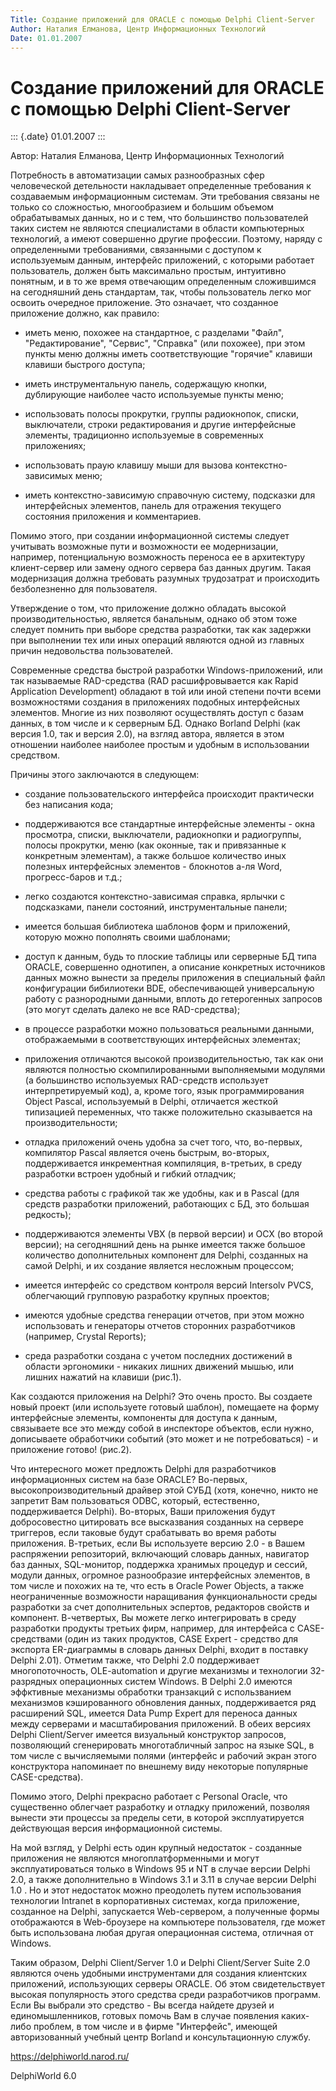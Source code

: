 ```yaml
---
Title: Cоздание приложений для ORACLE с помощью Delphi Client-Server
Author: Наталия Елманова, Центр Информационных Технологий
Date: 01.01.2007
---
```



Cоздание приложений для ORACLE с помощью Delphi Client-Server
=============================================================

::: {.date}
01.01.2007
:::

Автор: Наталия Елманова, Центр Информационных Технологий

Потребность в автоматизации самых разнообразных сфер человеческой
детельности накладывает определенные требования к создаваемым
информационным системам. Эти требования связаны не только со сложностью,
многообразием и большим объемом обрабатывамых данных, но и с тем, что
большинство пользователей таких систем не являются специалистами в
области компьютерных технологий, а имеют совершенно другие профессии.
Поэтому, наряду с определенными требованиями, связанными с доступом к
используемым данным, интерфейс приложений, с которыми работает
пользователь, должен быть максимально простым, интуитивно понятным, и в
то же время отвечающим определенным сложившимся на сегодняшний день
стандартам, так, чтобы пользователь легко мог освоить очередное
приложение. Это означает, что созданное приложение должно, как правило:

- иметь меню, похожее на стандартное, с разделами "Файл", "Редактирование", "Сервис", "Справка" (или похожее), при этом пункты меню должны иметь соответствующие "горячие" клавиши клавиши быстрого доступа;

- иметь инструментальную панель, содержащую кнопки, дублирующие наиболее часто используемые пункты меню;

- использовать полосы прокрутки, группы радиокнопок, списки, выключатели, строки редактирования и другие интерфейсные элементы, традиционно используемые в современных приложениях;

- использовать праую клавишу мыши для вызова контекстно-зависимых меню;

- иметь контекстно-зависимую справочную систему, подсказки для интерфейсных элементов, панель для отражения текущего состояния приложения и комментариев.

Помимо этого, при создании информационной системы следует учитывать
возможные пути и возможности ее модернизации, например, потенциальную
возможность переноса ее в архитектуру клиент-сервер или замену одного
сервера баз данных другим. Такая модернизация должна требовать разумных
трудозатрат и происходить безболезненно для пользователя.

Утверждение о том, что приложение должно обладать высокой
производительностью, является банальным, однако об этом тоже следует
помнить при выборе средства разработки, так как задержки при выполнении
тех или иных операций являются одной из главных причин недовольства
пользователей.

Современные средства быстрой разработки Windows-приложений, или так
называемые RAD-средства (RAD расшифровывается как Rapid Application
Development) обладают в той или иной степени почти всеми возможностями
создания в приложениях подобных интерфейсных элементов. Многие из них
позволяют осуществлять доступ с базам данных, в том числе и к серверным
БД. Однако Borland Delphi (как версия 1.0, так и версия 2.0), на взгляд
автора, является в этом отношении наиболее наиболее простым и удобным в
использовании средством.

Причины этого заключаются в следующем:

- создание пользовательского интерфейса происходит практически без написания кода;

- поддерживаются все стандартные интерфейсные элементы - окна просмотра, списки, выключатели, радиокнопки и радиогруппы, полосы прокрутки, меню (как оконные, так и привязанные к конкретным элементам), а также большое количество иных полезных интерфейсных элементов - блокнотов а-ля Word, прогресс-баров и т.д.;

- легко создаются контекстно-зависимая справка, ярлычки с подсказками, панели состояний, инструментальные панели;

- имеется большая библиотека шаблонов форм и приложений, которую можно пополнять своими шаблонами;

- доступ к данным, будь то плоские таблицы или серверные БД типа ORACLE, совершенно однотипен, а описание конкретных источников данных можно вынести за пределы приложения в специальный файл конфигурации бибилиотеки BDE, обеспечивающей универсальную работу с разнородными данными, вплоть до гетерогенных запросов (это могут сделать далеко не все RAD-средства);

- в процессе разработки можно пользоваться реальными данными, отображаемыми в соответствующих интерфейсных элементах;

- приложения отличаются высокой производительностью, так как они являются полностью скомпилированными выполняемыми модулями (а большинство используемых RAD-средств использует интерпретируемый код), а, кроме того, язык программирования Object Pascal, используемый в Delphi, отличается жесткой типизацией переменных, что также положительно сказывается на производительности;

- отладка приложений очень удобна за счет того, что, во-первых, компилятор Pascal является очень быстрым, во-вторых, поддерживается инкрементная компиляция, в-третьих, в среду разработки встроен удобный и гибкий отладчик;

- средства работы с графикой так же удобны, как и в Pascal (для средств разработки приложений, работающих с БД, это большая редкость);

- поддерживаются элементы VBX (в первой версии) и OCX (во второй версии); на сегодняшний день на рынке имеется также большое количество дополнительных компонент для Delphi, созданных на самой Delphi, и их создание является несложным процессом;

- имеется интерфейс со средством контроля версий Intersolv PVCS, облегчающий групповую разработку крупных проектов;

- имеются удобные средства генерации отчетов, при этом можно использовать и генераторы отчетов сторонних разработчиков (например, Crystal Reports);

- среда разработки создана с учетом последних достижений в области эргономики - никаких лишних движений мышью, или лишних нажатий на клавиши (рис.1).

Как создаются приложения на Delphi? Это очень просто. Вы создаете новый
проект (или используете готовый шаблон), помещаете на форму интерфейсные
элементы, компоненты для доступа к данным, связываете все это между
собой в инспекторе объектов, если нужно, дописываете обработчики событий
(это может и не потребоваться) - и приложение готово! (рис.2).

Что интересного может предложть Delphi для разработчиков информационных
систем на базе ORACLE? Во-первых, высокопроизводительный драйвер этой
СУБД (хотя, конечно, никто не запретит Вам пользоваться ODBC, который,
естественно, поддерживается Delphi). Во-вторых, Ваши приложения будут
добросовестно цитировать все высказвания созданных на сервере триггеров,
если таковые будут срабатывать во время работы приложения. В-третьих,
если Вы используете версию 2.0 - в Вашем распряжении репозиторий,
включающий словарь данных, навигатор баз данных, SQL-монитор, поддержка
хранимых процедур и сессий, модули данных, огромное разнообразие
интерфейсных элементов, в том числе и похожих на те, что есть в Oracle
Power Objects, а также неограниченные возможности наращивания
функциональности среды разработки за счет дополнительных эспертов,
редакторов свойств и компонент. В-четвертых, Вы можете легко
интегрировать в среду разработки продукты третьих фирм, например, для
интерфейса с CASE-средствами (один из таких продуктов, CASE Expert -
средство для экспорта ER-диаграммы в словарь данных Delphi, входит в
поставку Delphi 2.01). Отметим также, что Delphi 2.0 поддерживает
многопоточность, OLE-automation и другие механизмы и технологии
32-разрядных операционных систем Windows. В Delphi 2.0 имеются
эффктивные механизмы обработки транзакций с использванием механизмов
кэшированного обновления данных, поддерживается ряд расширений SQL,
имеется Data Pump Expert для переноса данных между серверами и
масштабирования приложений. В обеих версиях Delphi Client/Server имеется
визуальный конструктор запросов, позволяющий сгенерировать
многотабличный запрос на языке SQL, в том числе с вычисляемыми полями
(интерфейс и рабочий экран этого конструктора напоминает по внешнему
виду некоторые популярные CASE-средства).

Помимо этого, Delphi прекрасно работает с Personal Oracle, что
существенно облегчает разработку и отладку приложений, позволяя вынести
эти процессы за пределы сети, в которой эксплуатируется действующая
версия информационной системы.

На мой взгляд, у Delphi есть один крупный недостаток - созданные
приложения не являются многоплатформенными и могут эксплуатироваться
только в Windows 95 и NT в случае версии Delphi 2.0, а также
дополнительно в Windows 3.1 и 3.11 в случае версии Delphi 1.0 . Но и
этот недостаток можно преодолеть путем использования технологии Intranet
в корпоративных системах, когда приложение, созданное на Delphi,
запускается Web-сервером, а полученные формы отображаются в Web-броузере
на компьютере пользователя, где может быть использована любая другая
операционная система, отличная от Windows.

Таким образом, Delphi Client/Server 1.0 и Delphi Client/Server Suite 2.0
являются очень удобными инструментами для создания клиентских
приложений, использующих серверы ORACLE. Об этом свидетельствует высокая
популярность этого средства среди разработчиков программ. Если Вы
выбрали это средство - Вы всегда найдете друзей и единомышленников,
готовых помочь Вам в случае появления каких-либо проблем, в том числе и
в фирме "Интерфейс", имеющей авторизованный учебный центр Borland и
консультационную службу.

<https://delphiworld.narod.ru/>

DelphiWorld 6.0
